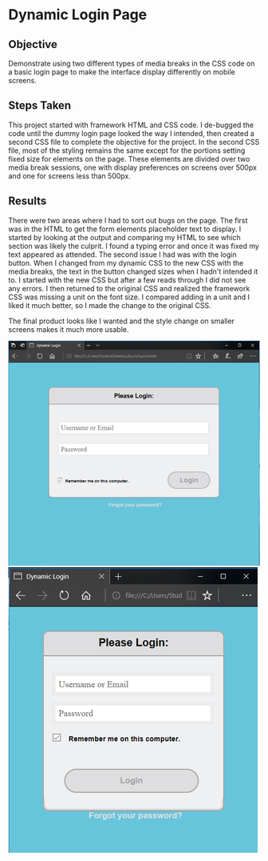 # Dynamic Login Page
## Objective 
Demonstrate using two different types of media breaks in the CSS code on a basic login page to make the interface display differently on mobile screens.

## Steps Taken
This project started with framework HTML and CSS code. I de-bugged the code until the dummy login page looked the way I intended, then created a second CSS file to complete the objective for the project. In the second CSS file, most of the styling remains the same except for the portions setting fixed size for elements on the page. These elements are divided over two media break sessions, one with display preferences on screens over 500px and one for screens less than 500px.

## Results
There were two areas where I had to sort out bugs on the page. The first was in the HTML to get the form elements placeholder text to display. I started by looking at the output and comparing my HTML to see which section was likely the culprit. I found a typing error and once it was fixed my text appeared as attended. The second issue I had was with the login button. When I changed from my dynamic CSS to the new CSS with the media breaks, the text in the button changed sizes when I hadn't intended it to. I started with the new CSS but after a few reads through I did not see any errors. I then returned to the original CSS and realized the framework CSS was missing a unit on the font size. I compared adding in a unit and I liked it much better, so I made the change to the original CSS.

The final product looks like I wanted and the style change on smaller screens makes it much more usable.

![](dynamicloginlarge.png)
![](dynamicloginsmall.png)
